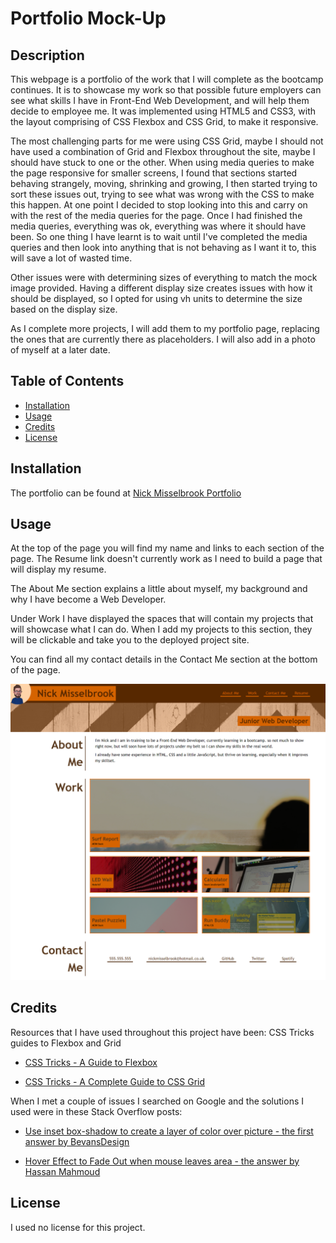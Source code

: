 # Portfolio Mock-Up

## Description

This webpage is a portfolio of the work that I will complete as the bootcamp continues.  It is to showcase
my work so that possible future employers can see what skills I have in Front-End Web Development, and will
help them decide to employee me.
It was implemented using HTML5 and CSS3, with the layout comprising of CSS Flexbox and CSS Grid, to make it
responsive.

The most challenging parts for me were using CSS Grid, maybe I should not have used a combination of Grid and Flexbox
throughout the site, maybe I should have stuck to one or the other.  When using media queries to make the page
responsive for smaller screens, I found that sections started behaving strangely, moving, shrinking and growing,
I then started trying to sort these issues out, trying to see what was wrong with the CSS to make this happen.
At one point I decided to stop looking into this and carry on with the rest of the media queries for the page.
Once I had finished the media queries, everything was ok, everything was where it should have been.  So one thing
I have learnt is to wait until I've completed the media queries and then look into anything that is not behaving
as I want it to, this will save a lot of wasted time.

Other issues were with determining sizes of everything to match the mock image provided.  Having a different display
size creates issues with how it should be displayed, so I opted for using vh units to determine the size based
on the display size.

As I complete more projects, I will add them to my portfolio page, replacing the ones that are currently there 
as placeholders.  I will also add in a photo of myself at a later date.

## Table of Contents

- [Installation](#installation)
- [Usage](#usage)
- [Credits](#credits)
- [License](#license)

##  Installation

The portfolio can be found at [Nick Misselbrook Portfolio](https://nickmbk.github.io/portfolio/)

## Usage

At the top of the page you will find my name and links to each section of the page.  The Resume link doesn't currently work 
as I need to build a page that will display my resume.

The About Me section explains a little about myself, my background and why I have become a Web Developer.

Under Work I have displayed the spaces that will contain my projects that will showcase what I can do.
When I add my projects to this section, they will be clickable and take you to the deployed project site.

You can find all my contact details in the Contact Me section at the bottom of the page.

![Nick Misselbrook portfolio screenshot](./images/portfolio-screenshot.png)

## Credits

Resources that I have used throughout this project have been:
CSS Tricks guides to Flexbox and Grid

- [CSS Tricks - A Guide to Flexbox](https://css-tricks.com/snippets/css/a-guide-to-flexbox/)

- [CSS Tricks - A Complete Guide to CSS Grid](https://css-tricks.com/snippets/css/complete-guide-grid/)

When I met a couple of issues I searched on Google and the solutions I used were in these Stack Overflow posts:

- [Use inset box-shadow to create a layer of color over picture - the first answer by BevansDesign](https://stackoverflow.com/questions/9182978/semi-transparent-color-layer-over-background-image)

- [Hover Effect to Fade Out when mouse leaves area - the answer by Hassan Mahmoud](https://stackoverflow.com/questions/10995165/what-is-the-opposite-of-hover-on-mouse-leave)

## License

I used no license for this project.